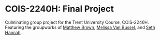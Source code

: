 # COIS-2240H: Final Project
Culminating group project for the Trent University Course, COIS-2240H. Featuring the groupworks of [Matthew Brown](https://github.com/matthew-e-brown), [Melissa Van Bussel](https://github.com/melissavanbussel), and [Seth Hannah](https://github.com/ItchyFern).

